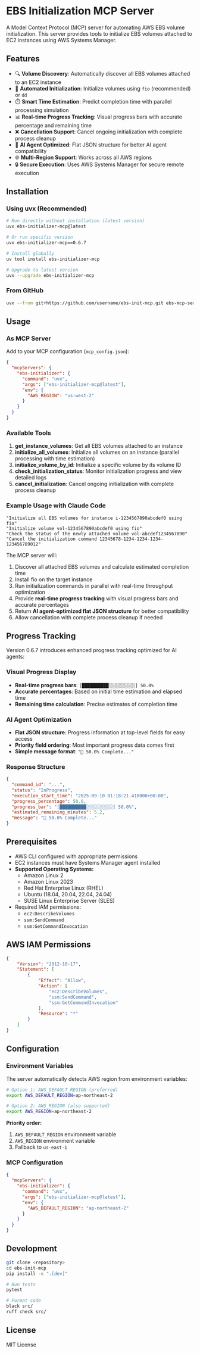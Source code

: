 # EBS Initialization MCP Server

A Model Context Protocol (MCP) server for automating AWS EBS volume initialization. This server provides tools to initialize EBS volumes attached to EC2 instances using AWS Systems Manager.

## Features

- 🔍 **Volume Discovery**: Automatically discover all EBS volumes attached to an EC2 instance
- 🚀 **Automated Initialization**: Initialize volumes using `fio` (recommended) or `dd`
- ⏱️ **Smart Time Estimation**: Predict completion time with parallel processing simulation
- 📊 **Real-time Progress Tracking**: Visual progress bars with accurate percentage and remaining time
- ❌ **Cancellation Support**: Cancel ongoing initialization with complete process cleanup
- 🤖 **AI Agent Optimized**: Flat JSON structure for better AI agent compatibility
- 🌐 **Multi-Region Support**: Works across all AWS regions
- 🔒 **Secure Execution**: Uses AWS Systems Manager for secure remote execution

## Installation

### Using uvx (Recommended)

```bash
# Run directly without installation (latest version)
uvx ebs-initializer-mcp@latest

# Or run specific version
uvx ebs-initializer-mcp==0.6.7

# Install globally
uv tool install ebs-initializer-mcp

# Upgrade to latest version
uvx --upgrade ebs-initializer-mcp
```

### From GitHub

```bash
uvx --from git+https://github.com/username/ebs-init-mcp.git ebs-mcp-server
```

## Usage

### As MCP Server

Add to your MCP configuration (`mcp_config.json`):

```json
{
  "mcpServers": {
    "ebs-initializer": {
      "command": "uvx",
      "args": ["ebs-initializer-mcp@latest"],
      "env": {
        "AWS_REGION": "us-west-2"
      }
    }
  }
}
```

### Available Tools

1. **get_instance_volumes**: Get all EBS volumes attached to an instance
2. **initialize_all_volumes**: Initialize all volumes on an instance (parallel processing with time estimation)
3. **initialize_volume_by_id**: Initialize a specific volume by its volume ID
4. **check_initialization_status**: Monitor initialization progress and view detailed logs
5. **cancel_initialization**: Cancel ongoing initialization with complete process cleanup

### Example Usage with Claude Code

```
"Initialize all EBS volumes for instance i-1234567890abcdef0 using fio"
"Initialize volume vol-1234567890abcdef0 using fio"
"Check the status of the newly attached volume vol-abcdef1234567890"
"Cancel the initialization command 12345678-1234-1234-1234-123456789012"
```

The MCP server will:
1. Discover all attached EBS volumes and calculate estimated completion time
2. Install fio on the target instance
3. Run initialization commands in parallel with real-time throughput optimization
4. Provide **real-time progress tracking** with visual progress bars and accurate percentages
5. Return **AI agent-optimized flat JSON structure** for better compatibility
6. Allow cancellation with complete process cleanup if needed

## Progress Tracking

Version 0.6.7 introduces enhanced progress tracking optimized for AI agents:

### Visual Progress Display
- **Real-time progress bars**: `[██████████░░░░░░░░░░] 50.0%`
- **Accurate percentages**: Based on initial time estimation and elapsed time
- **Remaining time calculation**: Precise estimates of completion time

### AI Agent Optimization
- **Flat JSON structure**: Progress information at top-level fields for easy access
- **Priority field ordering**: Most important progress data comes first
- **Simple message format**: `"🔄 50.0% Complete..."`

### Response Structure
```json
{
  "command_id": "...",
  "status": "InProgress",
  "execution_start_time": "2025-09-10 01:18:21.418000+00:00",
  "progress_percentage": 50.0,
  "progress_bar": "[██████████░░░░░░░░░░] 50.0%",
  "estimated_remaining_minutes": 5.2,
  "message": "🔄 50.0% Complete..."
}
```

## Prerequisites

- AWS CLI configured with appropriate permissions
- EC2 instances must have Systems Manager agent installed
- **Supported Operating Systems:**
  - Amazon Linux 2
  - Amazon Linux 2023
  - Red Hat Enterprise Linux (RHEL)
  - Ubuntu (18.04, 20.04, 22.04, 24.04)
  - SUSE Linux Enterprise Server (SLES)
- Required IAM permissions:
  - `ec2:DescribeVolumes`
  - `ssm:SendCommand`
  - `ssm:GetCommandInvocation`

## AWS IAM Permissions

```json
{
    "Version": "2012-10-17",
    "Statement": [
        {
            "Effect": "Allow",
            "Action": [
                "ec2:DescribeVolumes",
                "ssm:SendCommand",
                "ssm:GetCommandInvocation"
            ],
            "Resource": "*"
        }
    ]
}
```

## Configuration

### Environment Variables

The server automatically detects AWS region from environment variables:

```bash
# Option 1: AWS_DEFAULT_REGION (preferred)
export AWS_DEFAULT_REGION=ap-northeast-2

# Option 2: AWS_REGION (also supported)  
export AWS_REGION=ap-northeast-2
```

**Priority order:**
1. `AWS_DEFAULT_REGION` environment variable
2. `AWS_REGION` environment variable  
3. Fallback to `us-east-1`

### MCP Configuration

```json
{
  "mcpServers": {
    "ebs-initializer": {
      "command": "uvx",
      "args": ["ebs-initializer-mcp@latest"],
      "env": {
        "AWS_DEFAULT_REGION": "ap-northeast-2"
      }
    }
  }
}
```

## Development

```bash
git clone <repository>
cd ebs-init-mcp
pip install -e ".[dev]"

# Run tests
pytest

# Format code
black src/
ruff check src/
```

## License

MIT License
